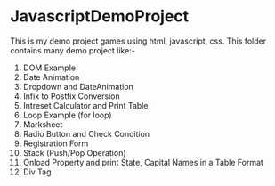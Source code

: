 # JavascriptDemoProject
This is my demo project games using html, javascript, css. This folder contains many demo project like:-
1. DOM Example
2. Date Animation
3. Dropdown and DateAnimation
4. Infix to Postfix Conversion
5. Intreset Calculator and Print Table
6. Loop Example (for loop)
7. Marksheet
8. Radio Button and Check Condition
9. Registration Form
10. Stack (Push/Pop Operation)
11. Onload Property and print State, Capital Names in a Table Format
12. Div Tag

